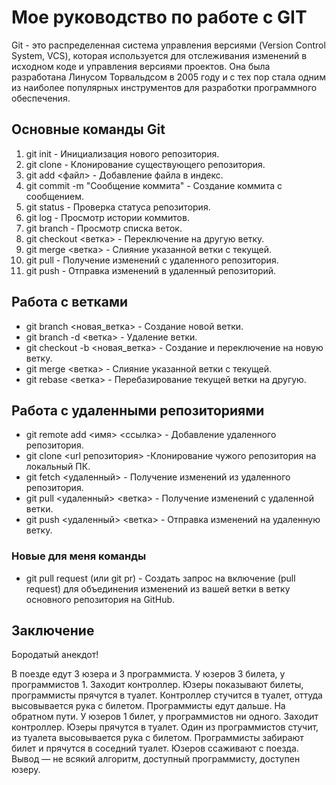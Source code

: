 # Мое руководство по работе с GIT

Git - это распределенная система управления версиями (Version Control System, VCS), которая используется для отслеживания изменений в исходном коде и управления версиями проектов. Она была разработана Линусом Торвальдсом в 2005 году и с тех пор стала одним из наиболее популярных инструментов для разработки программного обеспечения.

## Основные команды Git

1. git init - Инициализация нового репозитория.
2. git clone - Клонирование существующего репозитория.
3. git add <файл> - Добавление файла в индекс.
4. git commit -m "Сообщение коммита" - Создание коммита с сообщением.
5. git status - Проверка статуса репозитория.
6. git log - Просмотр истории коммитов.
7. git branch - Просмотр списка веток.
8. git checkout <ветка> - Переключение на другую ветку.
9. git merge <ветка> - Слияние указанной ветки с текущей.
10. git pull - Получение изменений с удаленного репозитория.
11. git push - Отправка изменений в удаленный репозиторий.

## Работа с ветками

- git branch <новая_ветка> - Создание новой ветки.
- git branch -d <ветка> - Удаление ветки.
- git checkout -b <новая_ветка> - Создание и переключение на новую ветку.
- git merge <ветка> - Слияние указанной ветки с текущей.
- git rebase <ветка> - Перебазирование текущей ветки на другую.

## Работа с удаленными репозиториями

- git remote add <имя> <ссылка> - Добавление удаленного репозитория.
- git clone <url репозитория> -Клонирование чужого репозитория на локальный ПК.
- git fetch <удаленный> - Получение изменений из удаленного репозитория.
- git pull <удаленный> <ветка> - Получение изменений с удаленной ветки.
- git push <удаленный> <ветка> - Отправка изменений на удаленную ветку.

### Новые для меня команды

- git pull request (или git pr) - Создать запрос на включение (pull request) для объединения изменений из вашей ветки в ветку основного репозитория на GitHub.

## Заключение 

Бородатый анекдот! 

В поезде едут 3 юзера и 3 программиста.
У юзеров 3 билета, у программистов 1. Заходит контроллер.
Юзеры показывают билеты, программисты прячутся в туалет. 
Контроллер стучится в туалет, оттуда высовывается рука с билетом. Программисты едут дальше.
На обратном пути. У юзеров 1 билет, у программистов ни одного. Заходит контроллер.
Юзеры прячутся в туалет. Один из программистов стучит, из туалета высовывается рука с билетом. Программисты забирают билет и прячутся в соседний туалет. Юзеров ссаживают с поезда.
Вывод — не всякий алгоритм, доступный программисту, доступен юзеру.


